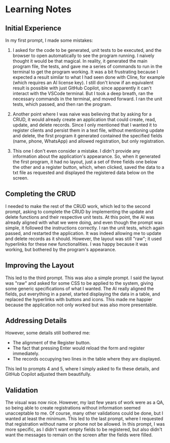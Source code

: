 # Learning Notes

## Initial Experience

In my first prompt, I made some mistakes:

1. I asked for the code to be generated, unit tests to be executed, and the browser to open automatically to see the program running. I naively thought it would be that magical. In reality, it generated the main program file, the tests, and gave me a series of commands to run in the terminal to get the program working. It was a bit frustrating because I expected a result similar to what I had seen done with Cline, for example (which requires an AI license key). I still don't know if an equivalent result is possible with just GitHub Copilot, since apparently it can't interact with the VSCode terminal. But I took a deep breath, ran the necessary commands in the terminal, and moved forward. I ran the unit tests, which passed, and then ran the program.

2. Another point where I was naive was believing that by asking for a CRUD, it would already create an application that could create, read, update, and delete records. Since I only mentioned that I wanted it to register clients and persist them in a text file, without mentioning update and delete, the first program it generated contained the specified fields (name, phone, WhatsApp) and allowed registration, but only registration.

3. This one I don't even consider a mistake. I didn't provide any information about the application's appearance. So, when it generated the first program, it had no layout, just a set of three fields one below the other and a register button, which, when clicked, saved the data to a txt file as requested and displayed the registered data below on the screen.

## Completing the CRUD

I needed to make the rest of the CRUD work, which led to the second prompt, asking to complete the CRUD by implementing the update and delete functions and their respective unit tests. At this point, the AI was already aligned with what we were doing, and even though the prompt was simple, it followed the instructions correctly. I ran the unit tests, which again passed, and restarted the application. It was indeed allowing me to update and delete records as it should. However, the layout was still "raw"; it used hyperlinks for these new functionalities. I was happy because it was working, but bothered by the program's appearance.

## Improving the Layout

This led to the third prompt. This was also a simple prompt. I said the layout was "raw" and asked for some CSS to be applied to the system, giving some generic specifications of what I wanted. The AI really aligned the fields, put everything in a panel, started displaying the data in a table, and replaced the hyperlinks with buttons and icons. This made me happier because the application not only worked but was also more presentable.

## Addressing Details

However, some details still bothered me:

- The alignment of the Register button.
- The fact that pressing Enter would reload the form and register immediately.
- The records occupying two lines in the table where they are displayed.

This led to prompts 4 and 5, where I simply asked to fix these details, and GitHub Copilot adjusted them beautifully.

## Validation

The visual was now nice. However, my last few years of work were as a QA, so being able to create registrations without information seemed unacceptable to me. Of course, many other validations could be done, but I wanted at least the minimum. This led to the last prompt, where I requested that registration without name or phone not be allowed. In this prompt, I was more specific, as I didn't want empty fields to be registered, but also didn't want the messages to remain on the screen after the fields were filled.

